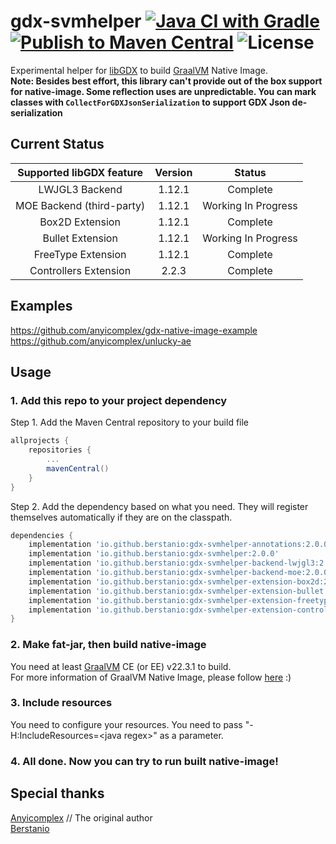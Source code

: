 # gdx-svmhelper [![Java CI with Gradle](https://github.com/anyicomplex/gdx-svmhelper/actions/workflows/gradle.yml/badge.svg)](https://github.com/anyicomplex/gdx-svmhelper/actions/workflows/gradle.yml) [![Publish to Maven Central](https://github.com/anyicomplex/gdx-svmhelper/actions/workflows/gradle-publish.yml/badge.svg)](https://github.com/anyicomplex/gdx-svmhelper/actions/workflows/gradle-publish.yml) ![License](https://img.shields.io/github/license/anyicomplex/gdx-svmhelper)

Experimental helper for [libGDX](https://libgdx.com/) to build [GraalVM](https://www.graalvm.org/) Native Image.  
**Note: Besides best effort, this library can't provide out of the box support for native-image. Some reflection uses are unpredictable. You can mark classes with `CollectForGDXJsonSerialization` to support GDX Json de-serialization**

## Current Status
| Supported libGDX feature  | Version |       Status        |
|:-------------------------:|:-------:|:-------------------:|
|      LWJGL3 Backend       | 1.12.1  |      Complete       |
| MOE Backend (third-party) | 1.12.1  | Working In Progress |
|      Box2D Extension      | 1.12.1  |      Complete       |
|     Bullet Extension      | 1.12.1  | Working In Progress |
|    FreeType Extension     | 1.12.1  |      Complete       |
|   Controllers Extension   |  2.2.3  |      Complete       |

## Examples
https://github.com/anyicomplex/gdx-native-image-example  
https://github.com/anyicomplex/unlucky-ae

## Usage
### 1. Add this repo to your project dependency
Step 1. Add the Maven Central repository to your build file
```groovy
allprojects {
    repositories {
        ...
        mavenCentral()
    }
}
```

Step 2. Add the dependency based on what you need. They will register themselves automatically if they are on the classpath.
```groovy
dependencies {
    implementation 'io.github.berstanio:gdx-svmhelper-annotations:2.0.0'        // Annotations only
    implementation 'io.github.berstanio:gdx-svmhelper:2.0.0'
    implementation 'io.github.berstanio:gdx-svmhelper-backend-lwjgl3:2.0.0'     // LWJGL3
    implementation 'io.github.berstanio:gdx-svmhelper-backend-moe:2.0.0'        // MOE
    implementation 'io.github.berstanio:gdx-svmhelper-extension-box2d:2.0.0'    // Box2D
    implementation 'io.github.berstanio:gdx-svmhelper-extension-bullet:2.0.0'   // Bullet
    implementation 'io.github.berstanio:gdx-svmhelper-extension-freetype:2.0.0' // FreeType
    implementation 'io.github.berstanio:gdx-svmhelper-extension-controllers-lwjgl3:2.0.0' // Controllers
}
```
### 2. Make fat-jar, then build native-image
You need at least [GraalVM](https://www.graalvm.org/) CE (or EE) v22.3.1 to build.  
For more information of GraalVM Native Image, please follow [here](https://www.graalvm.org/reference-manual/native-image/) :)
### 3. Include resources
You need to configure your resources. You need to pass "-H:IncludeResources=\<java regex>" as a parameter.
### 4. All done. Now you can try to run built native-image!

## Special thanks
[Anyicomplex](https://github.com/anyicomplex/) // The original author  
[Berstanio](https://github.com/Berstanio)
